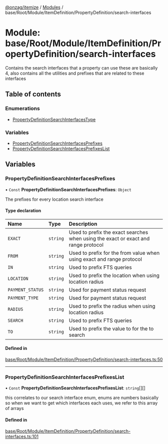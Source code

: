 [@onzag/itemize](../README.md) / [Modules](../modules.md) / base/Root/Module/ItemDefinition/PropertyDefinition/search-interfaces

# Module: base/Root/Module/ItemDefinition/PropertyDefinition/search-interfaces

Contains the search interfaces that a property can use
these are basically 4, also contains all the utilities and prefixes
that are related to these interfaces

## Table of contents

### Enumerations

- [PropertyDefinitionSearchInterfacesType](../enums/base_Root_Module_ItemDefinition_PropertyDefinition_search_interfaces.PropertyDefinitionSearchInterfacesType.md)

### Variables

- [PropertyDefinitionSearchInterfacesPrefixes](base_Root_Module_ItemDefinition_PropertyDefinition_search_interfaces.md#propertydefinitionsearchinterfacesprefixes)
- [PropertyDefinitionSearchInterfacesPrefixesList](base_Root_Module_ItemDefinition_PropertyDefinition_search_interfaces.md#propertydefinitionsearchinterfacesprefixeslist)

## Variables

### PropertyDefinitionSearchInterfacesPrefixes

• `Const` **PropertyDefinitionSearchInterfacesPrefixes**: `Object`

The prefixes for every location search interface

#### Type declaration

| Name | Type | Description |
| :------ | :------ | :------ |
| `EXACT` | `string` | Used to prefix the exact searches when using the exact or exact and range protocol |
| `FROM` | `string` | Used to prefix for the from value when using exact and range protocol |
| `IN` | `string` | Used to prefix FTS queries |
| `LOCATION` | `string` | Used to prefix the location when using location radius |
| `PAYMENT_STATUS` | `string` | Used for payment status request |
| `PAYMENT_TYPE` | `string` | Used for payment status request |
| `RADIUS` | `string` | Used to prefix the radius when using location radius |
| `SEARCH` | `string` | Used to prefix FTS queries |
| `TO` | `string` | Used to prefix the value to for the to search |

#### Defined in

[base/Root/Module/ItemDefinition/PropertyDefinition/search-interfaces.ts:50](https://github.com/onzag/itemize/blob/73e0c39e/base/Root/Module/ItemDefinition/PropertyDefinition/search-interfaces.ts#L50)

___

### PropertyDefinitionSearchInterfacesPrefixesList

• `Const` **PropertyDefinitionSearchInterfacesPrefixesList**: `string`[][]

this correlates to our search interface enum, enums are numbers basically
so when we want to get which interfaces each uses, we refer to this
array of arrays

#### Defined in

[base/Root/Module/ItemDefinition/PropertyDefinition/search-interfaces.ts:101](https://github.com/onzag/itemize/blob/73e0c39e/base/Root/Module/ItemDefinition/PropertyDefinition/search-interfaces.ts#L101)
